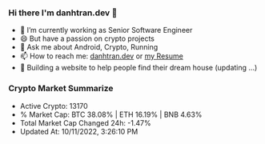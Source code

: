 ### Hi there I'm danhtran.dev 👋

- 🔭 I’m currently working as Senior Software Engineer
- 😄 But have a passion on crypto projects
- 💬 Ask me about Android, Crypto, Running 
- 📫 How to reach me: <a href="https://danhtran.dev" target="_blank">danhtran.dev</a> or <a href="Developer-Resume.pdf" target="_blank">my Resume</a>
- 🌱 Building a website to help people find their dream house (updating ...)

### Crypto Market Summarize
- Active Crypto: 13170
- % Market Cap: BTC 38.08% | ETH 16.19% | BNB 4.63%
- Total Market Cap Changed 24h: -1.47%
- Updated At: 10/11/2022, 3:26:10 PM
